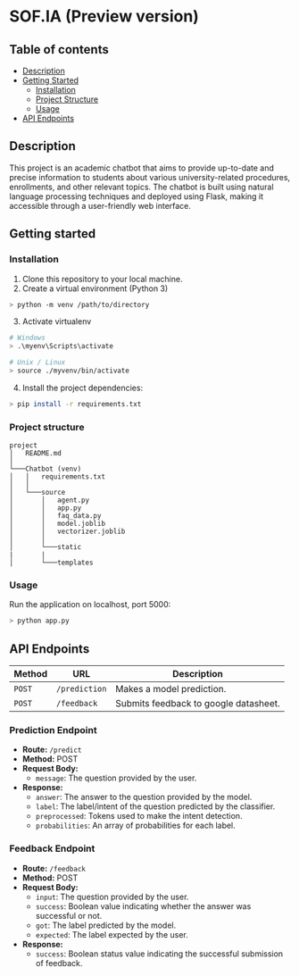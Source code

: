 # SOF.IA (Preview version)

## Table of contents
- [Description](#description)
- [Getting Started](#getting-started)
  - [Installation](#installation)
  - [Project Structure](#project-structure)
  - [Usage](#usage)
- [API Endpoints](#api-endpoints)

## Description
This project is an academic chatbot that aims to provide up-to-date and precise information to students about various university-related procedures, enrollments, and other relevant topics. The chatbot is built using natural language processing techniques and deployed using Flask, making it accessible through a user-friendly web interface.

## Getting started

### Installation
1. Clone this repository to your local machine.
2. Create a virtual environment (Python 3)
```bash
> python -m venv /path/to/directory
```

3. Activate virtualenv
```bash
# Windows
> .\myenv\Scripts\activate

# Unix / Linux
> source ./myvenv/bin/activate
```

4. Install the project dependencies:
```bash
> pip install -r requirements.txt
``` 

### Project structure
```
project
│   README.md
│
└───Chatbot (venv)
│   │   requirements.txt
│   │   
│   └───source
│       │   agent.py
│       │   app.py
│       │   faq_data.py
│       │   model.joblib
│       │   vectorizer.joblib
│       │   
│       └───static
|       |   
│       └───templates
```
### Usage
Run the application on localhost, port 5000:
```bash
> python app.py
```

## API Endpoints
| Method   | URL             | Description               |
| -------- | --------------- | ------------------------- |
| `POST`   | `/prediction`   | Makes a model prediction. |
| `POST`   | `/feedback`     | Submits feedback to google datasheet.                  |

### Prediction Endpoint

- **Route:** `/predict`
- **Method:** POST
- **Request Body:**
  + `message`: The question provided by the user.
- **Response:**
  + `answer`: The answer to the question provided by the model.
  + `label`: The label/intent of the question predicted by the classifier.
  + `preprocessed`: Tokens used to make the intent detection.
  + `probabilities`: An array of probabilities for each label.

### Feedback Endpoint

- **Route:** `/feedback`
- **Method:** POST
- **Request Body:**
  + `input`: The question provided by the user.
  + `success`: Boolean value indicating whether the answer was successful or not.
  + `got`: The label predicted by the model.
  + `expected`: The label expected by the user.
- **Response:**
  + `success`: Boolean status value indicating the successful submission of feedback.
